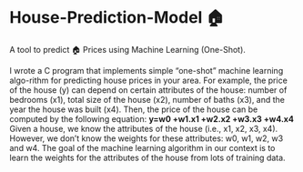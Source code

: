 # House-Prediction-Model :house:
A tool to predict :house: Prices using Machine Learning (One-Shot).

I wrote a C program that implements simple “one-shot” machine learning algo-rithm for predicting house prices in your area.
For example, the price of the house (y) can depend on certain attributes of the house: number of bedrooms (x1), total size of the house (x2), number of baths (x3), and the year the house was built (x4). Then, the price of the house can be computed by the following equation:
**y=w0 +w1.x1 +w2.x2 +w3.x3 +w4.x4**
Given a house, we know the attributes of the house (i.e., x1, x2, x3, x4). However, we don’t know the weights for these attributes: w0, w1, w2, w3 and w4. The goal of the machine learning algorithm in our context is to learn the weights for the attributes of the house from lots of training data.

